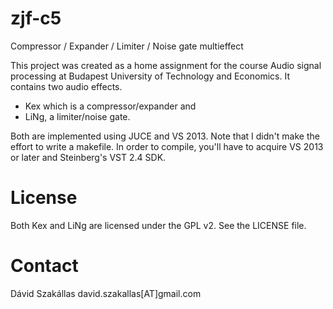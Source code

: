 zjf-c5
======

Compressor / Expander / Limiter / Noise gate multieffect

This project was created as a home assignment for the course Audio signal processing at Budapest University of Technology and Economics. It contains two audio effects. 
- Kex which is a compressor/expander and 
- LiNg, a limiter/noise gate. 

Both are implemented using JUCE and VS 2013. Note that I didn't make the effort to write a makefile. In order to compile, you'll have to acquire VS 2013 or later and Steinberg's VST 2.4 SDK.

License
=======
Both Kex and LiNg are licensed under the GPL v2. See the LICENSE file.


Contact
=======

Dávid Szakállas
david.szakallas[AT]gmail.com
